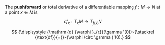 The **pushforward** or total derivative of a differentiable mapping $f: M \to N$ at a point $x \in M$ is

$$
{\displaystyle \mathrm {d} {f }_{x}:T_{x}M\to T_{f (x)}N}
$$

$$
{\displaystyle {\mathrm {d} {\varphi }_{x}}(\gamma '(0))~{\stackrel {\text{df}}{=}}~(\varphi \circ \gamma )'(0).}
$$